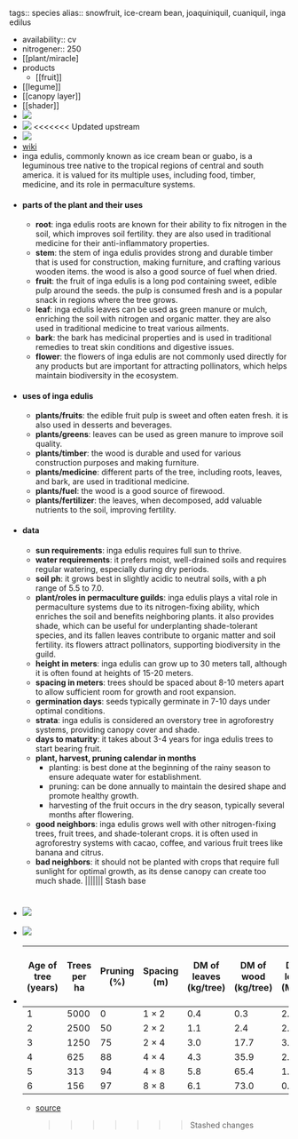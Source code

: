 tags:: species
alias:: snowfruit, ice-cream bean, joaquiniquil, cuaniquil, inga edilus

- availability:: cv
- nitrogener:: 250
- [[plant/miracle]
- products
	- [[fruit]]
- [[legume]]
- [[canopy layer]]
- [[shader]]
- ![](https://peach-geographical-bat-397.mypinata.cloud/ipfs/QmWydt72tNvQizZmCb7ZCvtut6didjT5uqSxvmXbBUxs5P)
- ![](https://peach-geographical-bat-397.mypinata.cloud/ipfs/QmNSBkfGTpPK5pXFFD9C2iapHtsRkpZZ86cB2c74oPvV5M)
  <<<<<<< Updated upstream
- ![](https://peach-geographical-bat-397.mypinata.cloud/ipfs/QmR84KRKJ5hawM7dbqqGwvkauwNgh4Wn9y1s9Ghfy6pE38)
- [wiki](https://en.wikipedia.org/wiki/Inga_edulis)
- inga edulis, commonly known as ice cream bean or guabo, is a leguminous tree native to the tropical regions of central and south america. it is valued for its multiple uses, including food, timber, medicine, and its role in permaculture systems.
- #### parts of the plant and their uses
	- **root**: inga edulis roots are known for their ability to fix nitrogen in the soil, which improves soil fertility. they are also used in traditional medicine for their anti-inflammatory properties.
	- **stem**: the stem of inga edulis provides strong and durable timber that is used for construction, making furniture, and crafting various wooden items. the wood is also a good source of fuel when dried.
	- **fruit**: the fruit of inga edulis is a long pod containing sweet, edible pulp around the seeds. the pulp is consumed fresh and is a popular snack in regions where the tree grows.
	- **leaf**: inga edulis leaves can be used as green manure or mulch, enriching the soil with nitrogen and organic matter. they are also used in traditional medicine to treat various ailments.
	- **bark**: the bark has medicinal properties and is used in traditional remedies to treat skin conditions and digestive issues.
	- **flower**: the flowers of inga edulis are not commonly used directly for any products but are important for attracting pollinators, which helps maintain biodiversity in the ecosystem.
- #### uses of inga edulis
	- **plants/fruits**: the edible fruit pulp is sweet and often eaten fresh. it is also used in desserts and beverages.
	- **plants/greens**: leaves can be used as green manure to improve soil quality.
	- **plants/timber**: the wood is durable and used for various construction purposes and making furniture.
	- **plants/medicine**: different parts of the tree, including roots, leaves, and bark, are used in traditional medicine.
	- **plants/fuel**: the wood is a good source of firewood.
	- **plants/fertilizer**: the leaves, when decomposed, add valuable nutrients to the soil, improving fertility.
- #### data
	- **sun requirements**: inga edulis requires full sun to thrive.
	- **water requirements**: it prefers moist, well-drained soils and requires regular watering, especially during dry periods.
	- **soil ph**: it grows best in slightly acidic to neutral soils, with a ph range of 5.5 to 7.0.
	- **plant/roles in permaculture guilds**: inga edulis plays a vital role in permaculture systems due to its nitrogen-fixing ability, which enriches the soil and benefits neighboring plants. it also provides shade, which can be useful for underplanting shade-tolerant species, and its fallen leaves contribute to organic matter and soil fertility. its flowers attract pollinators, supporting biodiversity in the guild.
	- **height in meters**: inga edulis can grow up to 30 meters tall, although it is often found at heights of 15-20 meters.
	- **spacing in meters**: trees should be spaced about 8-10 meters apart to allow sufficient room for growth and root expansion.
	- **germination days**: seeds typically germinate in 7-10 days under optimal conditions.
	- **strata**: inga edulis is considered an overstory tree in agroforestry systems, providing canopy cover and shade.
	- **days to maturity**: it takes about 3-4 years for inga edulis trees to start bearing fruit.
	- **plant, harvest, pruning calendar in months**
		- planting: is best done at the beginning of the rainy season to ensure adequate water for establishment.
		- pruning: can be done annually to maintain the desired shape and promote healthy growth.
		- harvesting of the fruit occurs in the dry season, typically several months after flowering.
	- **good neighbors**: inga edulis grows well with other nitrogen-fixing trees, fruit trees, and shade-tolerant crops. it is often used in agroforestry systems with cacao, coffee, and various fruit trees like banana and citrus.
	- **bad neighbors**: it should not be planted with crops that require full sunlight for optimal growth, as its dense canopy can create too much shade.
	  ||||||| Stash base
- ![](https://peach-geographical-bat-397.mypinata.cloud/ipfs/QmR84KRKJ5hawM7dbqqGwvkauwNgh4Wn9y1s9Ghfy6pE38)
  =======
- ![](https://peach-geographical-bat-397.mypinata.cloud/ipfs/QmR84KRKJ5hawM7dbqqGwvkauwNgh4Wn9y1s9Ghfy6pE38)
- | Age of tree (years) | Trees per ha | Pruning (%) | Spacing (m) | DM of leaves (kg/tree) | DM of wood (kg/tree) | DM of leaves (Mg/ha) | DM of wood (Mg/ha) | Total above-ground biomass (Mg/ha) |
  |---------------------|--------------|-------------|-------------|------------------------|----------------------|----------------------|--------------------|-----------------------------------|
  | 1                   | 5000         | 0           | 1 × 2       | 0.4                    | 0.3                  | 2.10                 | 1.65               | 3.75                              |
  | 2                   | 2500         | 50          | 2 × 2       | 1.1                    | 2.4                  | 2.80                 | 6.08               | 8.88                              |
  | 3                   | 1250         | 75          | 2 × 4       | 3.0                    | 17.7                 | 3.78                 | 22.11              | 25.89                             |
  | 4                   | 625          | 88          | 4 × 4       | 4.3                    | 35.9                 | 2.69                 | 22.43              | 25.12                             |
  | 5                   | 313          | 94          | 4 × 8       | 5.8                    | 65.4                 | 1.82                 | 20.48              | 22.29                             |
  | 6                   | 156          | 97          | 8 × 8       | 6.1                    | 73.0                 | 0.95                 | 11.39              | 12.34                             |
	- [source](http://www.icabr.com/agricultura/pdf_files/vol_43_4_pdf/lojka.pdf)
	  >>>>>>> Stashed changes
